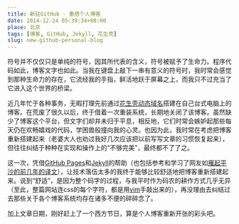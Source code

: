 ```yaml
---
title: 新驻GitHub - 重搭个人博客
date: 2014-12-24 05:39:34+08:00
place: 北京
tags: [博客, GitHub, Jekyll, 花生壳]
slug: new-github-personal-blog
---
```

符号并不仅仅只是单纯的符号，因其所代表的含义，符号被赋予了生命力。程序代码如此，博客文字也如此。当我在键盘上敲下一串有意义的符号时，我时常会感觉到那种生命力的存在，它流经我的手指，鲜活地跃于屏幕之上，而我只不过充当了它进入这个世界的桥梁。

近几年忙于各种事务，无暇打理先前通过[花生壳动态域名]搭建在自己台式电脑上的博客。在荒废了很久以后，终于借着一次重装系统，长期地关闭了该博客。虽然缺少了博客这个平台，但文字们却并未归于平息，相反地，它们时常会嫉妒起那些每天仍在欢畅嬉戏的代码，学困兽般撞向我的心灵。也因为此，我时常在考虑把博客重新搭建起来（老婆大人也劝过我好几次应该把以前写写文章的习惯恢复起来），但往往纠结于种种在实现和操作上的“不够完美”，最终都不了了之。

这一次，凭借[GitHub Pages]和[Jekyll]的帮助（也包括参考和学习了网友如[雁起平沙的前几年的译文]），让技术落伍太多的我终于能够比较舒适地把博客重新搭建起来。说到“舒适”，是因为整个码字的过程，与我平时作为码农的耕作方式几乎无异（至此，整篇网站连css的每个字符，都是用[vim]手敲出来的），再没理由去纠结过去那些关于各个博客系统均存在诸多不便的碎碎念了。

加上文章日期，刚好赶上了一个西方节日，算是个人博客重新开张的彩头吧。

[花生壳动态域名]: http://hsk.oray.com/
[GitHub Pages]: http://pages.github.com/
[Jekyll]: http://github.com/mojombo/jekyll
[雁起平沙的前几年的译文]: http://yanping.me/cn/blog/2011/12/15/building-static-sites-with-jekyll/
[vim]: http://www.vim.org/
